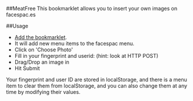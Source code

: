 ##MeatFree
This bookmarklet allows you to insert your own images on facespac.es

##Usage
 - [Add the bookmarklet](https://github.io/kid-icarus/meatfree).
 - It will add new menu items to the facespac menu.
 - Click on 'Choose Photo'
 - Fill in your fingerprint and userid: (hint: look at HTTP POST)
 - Drag/Drop an image in
 - Hit Submit

Your fingerprint and user ID are stored in localStorage, and there is a menu item to clear
them from localStorage, and you can also change them at any time by modifying
their values.
